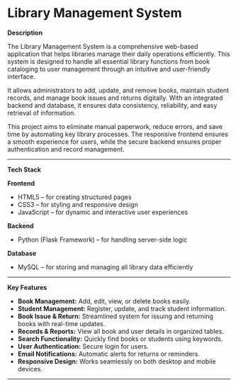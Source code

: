# Library Management System

**Description**

The Library Management System is a comprehensive web-based application that helps libraries manage their daily operations efficiently. This system is designed to handle all essential library functions from book cataloging to user management through an intuitive and user-friendly interface.

It allows administrators to add, update, and remove books, maintain student records, and manage book issues and returns digitally. With an integrated backend and database, it ensures data consistency, reliability, and easy retrieval of information.

This project aims to eliminate manual paperwork, reduce errors, and save time by automating key library processes. The responsive frontend ensures a smooth experience for users, while the secure backend ensures proper authentication and record management.

---

**Tech Stack**

**Frontend**

* HTML5 – for creating structured pages
* CSS3 – for styling and responsive design
* JavaScript – for dynamic and interactive user experiences

**Backend**

* Python (Flask Framework) – for handling server-side logic

**Database**

* MySQL – for storing and managing all library data efficiently

---

**Key Features**

* **Book Management:** Add, edit, view, or delete books easily.
* **Student Management:** Register, update, and track student information.
* **Book Issue & Return:** Streamlined system for issuing and returning books with real-time updates.
* **Records & Reports:** View all book and user details in organized tables.
* **Search Functionality:** Quickly find books or students using keywords.
* **User Authentication:** Secure login for users.
* **Email Notifications:** Automatic alerts for returns or reminders.
* **Responsive Design:** Works seamlessly on both desktop and mobile devices.

---


